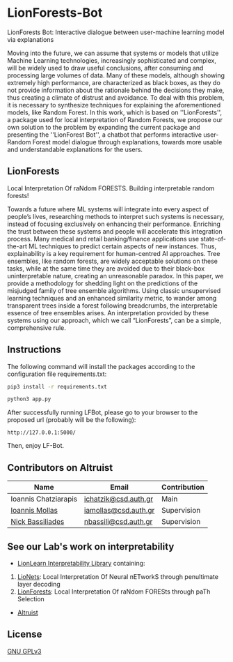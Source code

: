 # LionForests-Bot
LionForests Bot: Interactive dialogue between user-machine learning model via explanations

Moving into the future, we can assume that systems or models that utilize Machine Learning technologies, increasingly sophisticated and complex, will be widely used to draw useful conclusions, after consuming and processing large volumes of data. Many of these models, although showing extremely high performance, are characterized as black boxes, as they do not provide information about the rationale behind the decisions they make, thus creating a climate of distrust and avoidance. To deal with this problem, it is necessary to synthesize techniques for explaining the aforementioned models, like Random Forest. In this work, which is based on ''LionForests'', a package used for local interpretation of Random Forests, we propose our own solution to the problem by expanding the current package and presenting the ''LionForest Bot'', a chatbot that performs interactive user-Random Forest model dialogue through explanations, towards more usable and understandable explanations for the users.

## LionForests
Local Interpretation Of raNdom FORESTS. Building interpretable random forests!

Towards a future where ML systems will integrate into every aspect of people’s lives, researching methods to interpret such systems is necessary, instead of focusing exclusively on enhancing their performance. Enriching the trust between these systems and people will accelerate this integration process. Many medical and retail banking/finance applications use state-of-the-art ML techniques to predict certain aspects of new instances. Thus, explainability is a key requirement for human-centred AI approaches. Tree ensembles, like random forests, are widely acceptable solutions on these tasks, while at the same time they are avoided due to their black-box uninterpretable nature, creating an unreasonable paradox. In this paper, we provide a methodology for shedding light on the predictions of the misjudged family of tree ensemble algorithms. Using classic unsupervised learning techniques and an enhanced similarity metric, to wander among transparent trees inside a forest following breadcrumbs, the interpretable essence of tree ensembles arises. An interpretation provided by these systems using our approach, which we call “LionForests”, can be a simple, comprehensive rule.

## Instructions
The following command will install the packages according to the configuration file requirements.txt:
```bash
pip3 install -r requirements.txt
```

```bash
python3 app.py
```
After successfully running LFBot, please go to your browser to the proposed url (probably will be the following):
```url
http://127.0.0.1:5000/
```
Then, enjoy LF-Bot.

## Contributors on Altruist
Name | Email | Contribution
--- | --- | ---
Ioannis Chatziarapis | ichatzik@csd.auth.gr | Main
[Ioannis Mollas](https://intelligence.csd.auth.gr/people/ioannis-mollas/) | iamollas@csd.auth.gr | Supervision
[Nick Bassiliades](https://intelligence.csd.auth.gr/people/bassiliades/) | nbassili@csd.auth.gr | Supervision

## See our Lab's work on interpretability
- [LionLearn Interpretability Library](https://github.com/intelligence-csd-auth-gr/LionLearn) containing:
1. [LioNets](https://github.com/iamollas/LionLearn/tree/master/LioNets): Local Interpretation Of Neural nETworkS through penultimate layer decoding
2. [LionForests](https://github.com/iamollas/LionLearn/tree/master/LionForests): Local Interpretation Of raNdom FORESts through paTh Selection
- [Altruist](https://github.com/iamollas/Altruist)

## License
[GNU GPLv3](https://choosealicense.com/licenses/gpl-3.0/)
